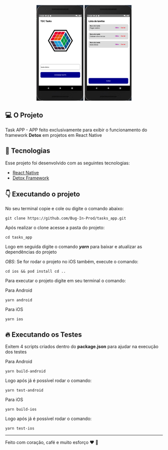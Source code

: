 <div align="center">
  <img alt="1" title="Home do App" src=".github/cel-1.png" width='150px'/>
  <img alt="2" title="Tela com QRCode e botoes" src=".github/cel-2.png" width='150px'/>
</div>  

## :computer: O Projeto

Task APP - APP feito exclusivamente para exibir o funcionamento do framework **Detox**
em projetos em React Native

## :pushpin: Tecnologias

Esse projeto foi desenvolvido com as seguintes tecnologias:

- [React Native](https://reactnative.dev/)
- [Detox Framework](https://github.com/wix/Detox)



## :point_down: Executando o projeto

No seu terminal copie e cole ou digite o comando abaixo:

```git
git clone https://github.com/Bug-In-Prod/tasks_app.git  
````


Após realizar o clone acesse a pasta do projeto:

```git
cd tasks_app
````

Logo em seguida digite o comando __*yarn*__ para baixar e atualizar as dependências do projeto

_OBS_: Se for rodar o projeto no iOS também, execute o comando:

```terminal
cd ios && pod install cd ..
````
  
Para executar o projeto digite em seu terminal o comando:

Para Android
```terminal
yarn android
````

Para iOS
```terminal
yarn ios
````
  
## :fire: Executando os Testes

Exitem 4 scripts criados dentro do **package.json** para ajudar na execução dos testes  



Para Android

```terminal
yarn build-android
````

Logo após já é possível rodar o comando:

```terminal
yarn test-android
````
  
Para iOS

```terminal
yarn build-ios
````

Logo após já é possível rodar o comando:

```terminal
yarn test-ios
````

---
Feito com coração, café e muito esforço :heart: :rocket: